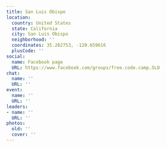 ```yaml
---
title: San Luis Obispo
location:
  country: United States
  state: California
  city: San Luis Obispo
  neighborhood: ''
  coordinates: 35.282753, -120.659616
  plusCode: ''
social:
  name: Facebook page
  URL: https://www.facebook.com/groups/free.code.camp.SLO
chat:
  name: ''
  URL: ''
event:
  name: ''
  URL: ''
leaders:
- name: ''
  URL: ''
photos:
  old: ''
  cover: ''
---
```

